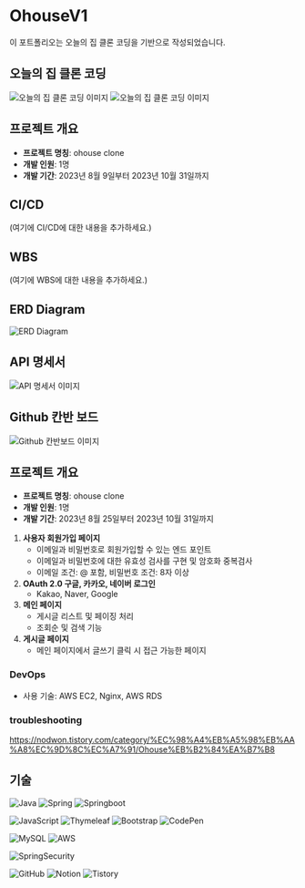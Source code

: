 # OhouseV1

이 포트폴리오는 오늘의 집 클론 코딩을 기반으로 작성되었습니다.



## 오늘의 집 클론 코딩

![오늘의 집 클론 코딩 이미지](https://github.com/nodwon/OhouseV1/assets/73088512/3c21c3c8-943b-4398-b87f-7340d144a1af)
![오늘의 집 클론 코딩 이미지](https://github.com/nodwon/OhouseV1/assets/73088512/3659f6aa-ecc5-448a-8b58-632256935e85)

## 프로젝트 개요
- **프로젝트 명칭**: ohouse clone
- **개발 인원**: 1명
- **개발 기간**: 2023년 8월 9일부터 2023년 10월 31일까지

## CI/CD

(여기에 CI/CD에 대한 내용을 추가하세요.)

## WBS

(여기에 WBS에 대한 내용을 추가하세요.)

## ERD Diagram

![ERD Diagram](https://github.com/nodwon/OhouseV1/assets/73088512/8c61d38d-0dea-4afe-b343-42e96827b208)

## API 명세서

![API 명세서 이미지](https://github.com/nodwon/OhouseV1/assets/73088512/19103501-f9ff-4e75-b6b6-91dea5be04ca)

## Github 칸반 보드
![Github 칸반보드 이미지](https://github.com/nodwon/OhouseV1/assets/73088512/533505e9-fcf5-4b36-b092-9db2b4c0bcfe)


## 프로젝트 개요
- **프로젝트 명칭**: ohouse clone
- **개발 인원**: 1명
- **개발 기간**: 2023년 8월 25일부터 2023년 10월 31일까지
1. **사용자 회원가입 페이지**
    - 이메일과 비밀번호로 회원가입할 수 있는 엔드 포인트
    - 이메일과 비밀번호에 대한 유효성 검사를 구현 및 암호화 중복검사
    - 이메일 조건: @ 포함, 비밀번호 조건: 8자 이상
2. **OAuth 2.0 구글, 카카오, 네이버 로그인**
    - Kakao, Naver, Google
3. **메인 페이지**
    - 게시글 리스트 및 페이징 처리
    - 조회순 및 검색 기능
4. **게시글 페이지**
    - 메인 페이지에서 글쓰기 클릭 시 접근 가능한 페이지

### DevOps

- 사용 기술: AWS EC2, Nginx, AWS RDS
### troubleshooting
https://nodwon.tistory.com/category/%EC%98%A4%EB%A5%98%EB%AA%A8%EC%9D%8C%EC%A7%91/Ohouse%EB%B2%84%EA%B7%B8

## 기술
![Java](https://img.shields.io/badge/java-%23ED8B00.svg?style=for-the-badge&logo=openjdk&logoColor=white)
![Spring](https://img.shields.io/badge/spring-%236DB33F.svg?style=for-the-badge&logo=spring&logoColor=white)
![Springboot](https://img.shields.io/badge/springboot-%236DB33F.svg?style=for-the-badge&logo=spring&logoColor=white)

![JavaScript](https://img.shields.io/badge/javascript-%23323330.svg?style=for-the-badge&logo=javascript&logoColor=%23F7DF1E)
![Thymeleaf](https://img.shields.io/badge/Thymeleaf-%23005C0F.svg?style=for-the-badge&logo=Thymeleaf&logoColor=white)
![Bootstrap](https://img.shields.io/badge/bootstrap-%238511FA.svg?style=for-the-badge&logo=bootstrap&logoColor=white)
![CodePen](https://img.shields.io/badge/CodePen-white?style=for-the-badge&logo=codepen&logoColor=black)

![MySQL](https://img.shields.io/badge/mysql-%2300f.svg?style=for-the-badge&logo=mysql&logoColor=white)
![AWS](https://img.shields.io/badge/AWS-%23FF9900.svg?style=for-the-badge&logo=amazon-aws&logoColor=white)

![SpringSecurity](https://img.shields.io/badge/Spring_Security-6DB33F?style=for-the-badge&logo=Spring-Security&logoColor=white)

![GitHub](https://img.shields.io/badge/github-%23121011.svg?style=for-the-badge&logo=github&logoColor=white)
![Notion](https://img.shields.io/badge/Notion-%23000000.svg?style=for-the-badge&logo=notion&logoColor=white)
![Tistory](https://img.shields.io/badge/Tistory-FF5722?style=for-the-badge&logo=blogger&logoColor=white)

